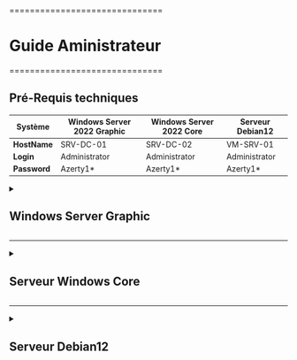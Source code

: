 ==============================

# Guide Aministrateur

==============================

## Pré-Requis techniques

| **Système**  | **Windows Server 2022 Graphic** | **Windows Server 2022 Core** | **Serveur Debian12** |
| ------------ | ------------------------------- | ---------------------------- | -------------------- |
| **HostName** | SRV-DC-01                       | SRV-DC-02                    | VM-SRV-01            |
| **Login**    | Administrator                   | Administrator                | Administrator        |
| **Password** | Azerty1\*                       | Azerty1\*                    | Azerty1\*            |

<details>
<summary><h2>Windows Server Graphic</h2></summary>

## Installation de l'ADDS, DHCP et DNS

1. Cliquer sur _Manage_ puis _Add Roles and Features_.
<P ALIGN="center"><IMG src="..\Ressources\Annexes S02\Capture d'écran 2024-11-28 140642.png" width=500></P>

2. Sélectionner _Role-based or feature-based installation_.
3. Sélectionner le serveur.
4. Sélectionner _Active Directory Domain Services_ puis cliquer sur l'option `Add features`.
5. De la même manière, cocher sur _DHCP Server_ puis cliquer sur l'option `Add features`.
6. Cocher ensuite sur _DNS Server_ puis cliquer sur l'option `Add features`.

<P ALIGN="center"><IMG src="..\Ressources\Annexes S02\Capture d'écran 2024-11-28 142055.png" width=500></P>

7. Cliquer sur `Next` jusqu'à la fin de l'assistant d'installation puis cliquer sur `Install`. S'il ne le fait pas automatiquement, redémarrer l'ordinateur afin qu'il prenne en charge ses nouveaux rôles.

## Mise en place de la structure organisationnelle dans l'Active Directory sur Windows Server Graphic

Voici le schéma des Unités Organisationnelles et des groupes. Les groupes ont été définis en fonction des différents droits d'accès.

<P ALIGN="center"><IMG src="..\Ressources\Annexes S03\Schema_UO_Gpes.png" width=1000></P>

**Unités Organisationnelles**

1. Cliquer sur Tools ---> Active Directory Users ans Computers
2. Clic droit sur billu.com ---> New ---> Organizational Unit---> Entrer le nom "Direction"
3. Clic-droit sur cette nouvelle UO "Direction" ---> New ---> UO pour ajouter une nouvelle UO dans l'UO "Direction"---> Entrer le nom "Directeur"
4. Répéter ces actions en respectant la structure prévue par le schéma.

**Groupes**

1. Dans une UO "Groupes", clic-droit sur cette UO ---> New ---> Group ---> Entrer le nom "Admin_Sys"
2. Répéter ces actions en respectant la structure prévue par le schéma.
</details>

<HR>

<details>
<summary><h2>Serveur Windows Core</h2></summary>

### 1 - Installation

#### Étape 1 : Choix de la langue  

Choisir de la langue pour l'installation, format de l'heure et clavier ou méthode de saisie.  
<P ALIGN="center"><IMG src="..\Ressources/Annexes S03/ScreenShot Windows Core/Install_Step_01.png" width=500></P>

#### Étape 2 : Choix système  

Choisir le système **Windows Server 2022 Standard Evaluation** et cliquez sur **Next**.  
<P ALIGN="center"><IMG src="..\Ressources/Annexes S03/ScreenShot Windows Core/Install_Step_02.png" width=500></P>

#### Étape 3 : Type d'installation  

Choisir le type d'installation en **Custom**.  
<P ALIGN="center"><IMG src="..\Ressources/Annexes S03/ScreenShot Windows Core/Install_Step_03.png" width=500></P>

Sélectionner le disque principal et cliquez sur **Next**.  
<P ALIGN="center"><IMG src="..\Ressources/Annexes S03/ScreenShot Windows Core/Install_Step_03-1.png" width=500></P>

#### Étape 4 : Installation  

Une fois l'étape 3 finie l'installation se lance, à la fin de celle-ci le PC redémarre.  
<P ALIGN="center"><IMG src="..\Ressources/Annexes S03/ScreenShot Windows Core/Install_Step_04.png" width=500></P>

#### Étape 5 : Mot de passe    

Une fois que le PC à redémarré, on vous demande de changer le mot de passe, sélectionnez **OK** et appuyez sur la touche **Entrée**.  
<P ALIGN="center"><IMG src="..\Ressources/Annexes S03/ScreenShot Windows Core/Install_Step_05.png" width=500></P>  

Renseignez votre mot de passe et appuyez sur la touche **Entrée**. Si cela ne fonctionne pas, vérifiez que le mot de passe soit bien identique dans les deux champs **New password** et **Confirm password**  
<P ALIGN="center"><IMG src="..\Ressources/Annexes S03/ScreenShot Windows Core/Install_Step_05-1.png" width=500></P>

Une fois le mot de passe modifié, un message de confirmation s'affiche, vous pouvez appuyez sur la touche **Entrée**.  
<P ALIGN="center"><IMG src="..\Ressources/Annexes S03/ScreenShot Windows Core/Install_Step_05-2.png" width=500></P>

### 2 - Paramètres  

#### Étape 1 : Configuration IP  

Entrée le chiffre **8** pour modifier les paramètres réseaux.  
<P ALIGN="center"><IMG src="..\Ressources/Annexes S03/ScreenShot Windows Core/Param_Step_01.png" width=500></P>

Selectionnez l'index de la carte réseau à modifier _(ici l'index 1)_.  
<P ALIGN="center"><IMG src="..\Ressources/Annexes S03/ScreenShot Windows Core/Param_Step_01-1.png" width=500></P>

Pour modifier l'IP, choisir le chiffre **1**.  
Pour une IP statique, choisir **S** _(il est possible de choisir par DHCP si celui est configuré sur votre réseau)_  
Renseignez votre IP (dans cet exemple **172.18.1.2**), puis le masque de réseau **255.255.0.0** (/16).  
Enfin l'adresse IP de votre passerelle par défaut, ici ce sera **172.18.0.1**.  
Un message vous affichera si l'opération à réussi. Vous pouvez appuyer sur **Entrée** pour revenir au menu.  
<P ALIGN="center"><IMG src="..\Ressources/Annexes S03/ScreenShot Windows Core/Param_Step_01-2.png" width=500></P>

#### Étape 2 : Ajout au domaine  

Pour ajouter votre PC à un domaine existant, choisissez l'option **1**  
<P ALIGN="center"><IMG src="..\Ressources/Annexes S03/ScreenShot Windows Core/Param_Step_02.png" width=500></P>

Selectionner **D** pour le domaine et renseignez le nom du domaine à joindre, ici **billu.com**  
Spécifiez un utilisateur autorisé sur ce domaine, ici **BILLU\Administrator** et renseignez le mot de passe.  
Un message vous informera si l'opération a réussi.  
<P ALIGN="center"><IMG src="..\Ressources/Annexes S03/ScreenShot Windows Core/Param_Step_02-1.png" width=500></P>

Vous devriez maintenant voir votre nom de domaine en face de l'option **1**.  
<P ALIGN="center"><IMG src="..\Ressources/Annexes S03/ScreenShot Windows Core/Param_Step_02-2.png" width=500></P>

</details>
<HR>

<details>
<summary><h2>Serveur Debian12</h2></summary>

## Installation

### les différentes VM seront installées sur ProxMox

### Pour l'installation de la VM Debian12 :

- Cliquez sur "Create VM" dans le menu supérieur

  - Donnez un nom à votre VM (VM-SRV-01)
  - sélectionnez "Linux" comme type de système d'exploitation.
  - Sélectionnez le stockage local et choisissez l'ISO Debian que vous avez téléchargé.
  - Configurez les paramètres de la VM selon vos besoins
  - CPU
  - RAM
  - disque
  - cliquez sur "OK" pour la validation

### Configuration

- Cliquez sur "install"
- ![1](https://github.com/user-attachments/assets/095cc155-1717-4fa3-84ee-9ee33f176dd9)
- Nous sélectionnons le pays pour le fuseau horaire
- ![3](https://github.com/user-attachments/assets/27ea014e-2679-4e59-8115-5ab639455c20)
- On choisie la langue pour faire l'installation
- ![langue](https://github.com/user-attachments/assets/a5bfc614-e0eb-45bb-9b00-c260ef390be0)
- On établit le nom d'hôte
- ![login](https://github.com/user-attachments/assets/d414e067-e22a-45f3-9839-34085c8e8be6)
- On désigne également un nom de domaine.
- ![nom du domain ](https://github.com/user-attachments/assets/8a986adb-0069-4ecf-9dee-dee41e8468a8)
- On définie un mot de passe
- ![psswdlogin](https://github.com/user-attachments/assets/ea9183da-5f2b-4ea6-ac55-d5e885b985f0)
- On définie le nom de l'utilisateur
- ![login](https://github.com/user-attachments/assets/c0f8e284-a5ac-4c02-860b-ccaa1d18e02e)
- puis on rajoute un mot de pass
-  ![psswdlogin](https://github.com/user-attachments/assets/ea9183da-5f2b-4ea6-ac55-d5e885b985f0)
- Nous organisons notre disque dur en fonction de nos besoins
- ![partitionnement ](https://github.com/user-attachments/assets/91b1b169-f5c7-4a80-b17d-4d06478164b8)
- Nous continuons à valider jusqu'à ce qu'il nous demande de configurer la gestion de packages, et à ce moment-là, nous l'acceptons et choisissons cette option.
  deb.debian.org
-![meroir ](https://github.com/user-attachments/assets/aac6f828-19ff-4387-9a84-da2618921008)
-Nous continuons la validation jusqu'à ce qu'il nous demande de paramétrer l'environnement de bureau de notre machine, et nous faisons notre choix selon nos
-besoins Pour notre projet, nous décochons Debian Desktop et Gnome, tout en cochant les cases pour **serveur web** et **SSH**.
- ![desktop1](https://github.com/user-attachments/assets/3fa123dc-9853-4553-bbb5-a2255adf2864)
-Nous continuons la validation avec l'installation du programme GRUB
-![grub1](https://github.com/user-attachments/assets/6ca1e601-eef1-48d0-ad2a-afc4195a3589)
-Et normalement, on a juste à attendre la fin de l'installation pour ensuite accéder à notre machine Debian.
-![installation terminer ](https://github.com/user-attachments/assets/3491a2b3-6f52-4532-a47d-4b8d9b5e79f2)

- ![debianconsol](https://github.com/user-attachments/assets/302b6390-9883-4820-855a-9965ba824f57)
  


## Configuration SSH sur Debian

1.  Ouvrir le terminal et tapez la commande :

```bash
sudo apt update
```

-2. **Installer le serveur SSH :**

```bash
sudo apt install openssh-server
```

-3 **Assurez-vous que le service SSH démarre au démarrage et qu'il est actuellement actif :**

```bash
sudo systemctl enable ssh
```

```bash
sudo systemctl start ssh

```

-4. **Vérifier que le service SSH est en cours d'exécution :**

```bash
sudo systemctl status ssh
```

Si le service n'est pas actif
démarrez-le avec :

```bash
sudo systemctl start ssh
```

-Et normalement vous aller avoir ce résultat -![ssh active ](https://github.com/user-attachments/assets/531dba0c-54ad-4b67-8ff0-79a455c36221)

- ## Configuration SSH sur Windows server


- **1.** Cliquez sur le bouton Démarrer et sélectionnez "Paramètres" (ou appuyez sur Win + I) Dans les Paramètres, allez dans "Applications"

- **2.** Sélectionnez "Fonctionnalités facultatives" Cliquez sur "Ajouter une fonctionnalité facultative"

- **3.** Rechercher et installer OpenSSH Client : Cochez la case à côté de "OpenSSH Client" et cliquez sur "Installer"

- **4.** Redémarrez pour que les modifications prennent effet

- **5.** Connexion via PowerShell : lancer powershell en tant qu administrateur, 
     en suite Utilisez la commande suivante pour vous connecter à votre serveur Debian

```bash
 ssh user@server_ip
```

Remplacez user par votre nom d'utilisateur Debian et server_ip par l'adresse IP de votre serveur Debian , puis vous Saisissez le mot de passe de votre
utilisateur Debian lorsque vous y êtes invité.

</details>

